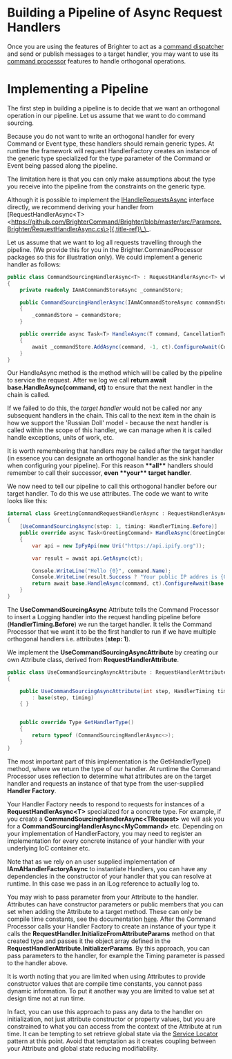 # Building a Pipeline of Async Request Handlers

Once you are using the features of Brighter to act as a [command
dispatcher](CommandsCommandDispatcherAndProcessor.html#command-dispatcher)
and send or publish messages to a target handler, you may want to use
its [command
processor](CommandsCommandDispatcherAndProcessor.html#command-processor)
features to handle orthogonal operations.

# Implementing a Pipeline

The first step in building a pipeline is to decide that we want an
orthogonal operation in our pipeline. Let us assume that we want to do
command sourcing.

Because you do not want to write an orthogonal handler for every Command
or Event type, these handlers should remain generic types. At runtime
the framework will request HandlerFactory creates an instance of the
generic type specialized for the type parameter of the Command or Event
being passed along the pipeline.

The limitation here is that you can only make assumptions about the type
you receive into the pipeline from the constraints on the generic type.

Although it is possible to implement the
[IHandleRequestsAsync](https://github.com/BrighterCommand/Brighter/blob/master/src/Paramore.Brighter/IHandleRequestsAsync.cs)
interface directly, we recommend deriving your handler from
[RequestHandlerAsync\<T\>
\<https://github.com/BrighterCommand/Brighter/blob/master/src/Paramore.Brighter/RequestHandlerAsync.cs\>]{.title-ref}\_\_.

Let us assume that we want to log all requests travelling through the
pipeline. (We provide this for you in the Brighter.CommandProcessor
packages so this for illustration only). We could implement a generic
handler as follows:

``` csharp
public class CommandSourcingHandlerAsync<T> : RequestHandlerAsync<T> where T : class, IRequest
{
    private readonly IAmACommandStoreAsync _commandStore;

    public CommandSourcingHandlerAsync(IAmACommandStoreAsync commandStore)
    {
        _commandStore = commandStore;
    }

    public override async Task<T> HandleAsync(T command, CancellationToken? ct = null)
    {
        await _commandStore.AddAsync(command, -1, ct).ConfigureAwait(ContinueOnCapturedContext);
    }
}
```

Our HandleAsync method is the method which will be called by the
pipeline to service the request. After we log we call **return await
base.HandleAsync(command, ct)** to ensure that the next handler in the
chain is called.

If we failed to do this, the *target handler* would not be called nor
any subsequent handlers in the chain. This call to the next item in the
chain is how we support the \'Russian Doll\' model - because the next
handler is called within the scope of this handler, we can manage when
it is called handle exceptions, units of work, etc.

It is worth remembering that handlers may be called after the target
handler (in essence you can designate an orthogonal handler as the sink
handler when configuring your pipeline). For this reason **\*\*all\*\***
handlers should remember to call their successor, **even \*\*your\*\*
target handler**.

We now need to tell our pipeline to call this orthogonal handler before
our target handler. To do this we use attributes. The code we want to
write looks like this:

``` csharp
internal class GreetingCommandRequestHandlerAsync : RequestHandlerAsync<GreetingCommand>
{
    [UseCommandSourcingAsync(step: 1, timing: HandlerTiming.Before)]
    public override async Task<GreetingCommand> HandleAsync(GreetingCommand command, CancellationToken? ct = null)
    {
        var api = new IpFyApi(new Uri("https://api.ipify.org"));

        var result = await api.GetAsync(ct);

        Console.WriteLine("Hello {0}", command.Name);
        Console.WriteLine(result.Success ? "Your public IP addres is {0}" : "Call to IpFy API failed : {0}", result.Message);
        return await base.HandleAsync(command, ct).ConfigureAwait(base.ContinueOnCapturedContext);
    }
}
```

The **UseCommandSourcingAsync** Attribute tells the Command Processor to
insert a Logging handler into the request handling pipeline before
(**HandlerTiming.Before**) we run the target handler. It tells the
Command Processor that we want it to be the first handler to run if we
have multiple orthogonal handlers i.e. attributes (**step: 1**).

We implement the **UseCommandSourcingAsyncAttribute** by creating our
own Attribute class, derived from **RequestHandlerAttribute**.

``` csharp
public class UseCommandSourcingAsyncAttribute : RequestHandlerAttribute
{

    public UseCommandSourcingAsyncAttribute(int step, HandlerTiming timing = HandlerTiming.Before)
        : base(step, timing)
    { }


    public override Type GetHandlerType()
    {
        return typeof (CommandSourcingHandlerAsync<>);
    }
}
```

The most important part of this implementation is the GetHandlerType()
method, where we return the type of our handler. At runtime the Command
Processor uses reflection to determine what attributes are on the target
handler and requests an instance of that type from the user-supplied
**Handler Factory**.

Your Handler Factory needs to respond to requests for instances of a
**RequestHandlerAsync\<T\>** specialized for a concrete type. For
example, if you create a **CommandSourcingHandlerAsync\<TRequest\>** we
will ask you for a **CommandSourcingHandlerAsync\<MyCommand\>** etc.
Depending on your implementation of HandlerFactory, you may need to
register an implementation for every concrete instance of your handler
with your underlying IoC container etc.

Note that as we rely on an user supplied implementation of
**IAmAHandlerFactoryAsync** to instantiate Handlers, you can have any
dependencies in the constructor of your handler that you can resolve at
runtime. In this case we pass in an ILog reference to actually log to.

You may wish to pass parameter from your Attribute to the handler.
Attributes can have constructor parameters or public members that you
can set when adding the Attribute to a target method. These can only be
compile time constants, see the documentation
[here](https://docs.microsoft.com/en-us/dotnet/csharp/language-reference/language-specification/attributes).
After the Command Processor calls your Handler Factory to create an
instance of your type it calls the
**RequestHandler.InitializeFromAttributeParams** method on that created
type and passes it the object array defined in the
**RequestHandlerAttribute.InitializerParams**. By this approach, you can
pass parameters to the handler, for example the Timing parameter is
passed to the handler above.

It is worth noting that you are limited when using Attributes to provide
constructor values that are compile time constants, you cannot pass
dynamic information. To put it another way you are limited to value set
at design time not at run time.

In fact, you can use this approach to pass any data to the handler on
initialization, not just attribute constructor or property values, but
you are constrained to what you can access from the context of the
Attribute at run time. It can be tempting to set retrieve global state
via the [Service
Locator](https://en.wikipedia.org/wiki/Service_locator_pattern) pattern
at this point. Avoid that temptation as it creates coupling between your
Attribute and global state reducing modifiability.
